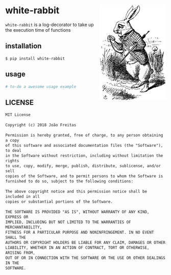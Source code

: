 # white-rabbit <img align="right" width="210" height="300" src="https://raw.githubusercontent.com/jgabrielfreitas/white-rabbit/master/art/white-rabbit.png">
`white-rabbit` is a log-decorator to take up the execution time of functions 

## installation 
```shell
$ pip install white-rabbit
```

## usage
``` python
# to-do a awesome usage example
```

## LICENSE
```
MIT License

Copyright (c) 2018 João Freitas

Permission is hereby granted, free of charge, to any person obtaining a copy
of this software and associated documentation files (the "Software"), to deal
in the Software without restriction, including without limitation the rights
to use, copy, modify, merge, publish, distribute, sublicense, and/or sell
copies of the Software, and to permit persons to whom the Software is
furnished to do so, subject to the following conditions:

The above copyright notice and this permission notice shall be included in all
copies or substantial portions of the Software.

THE SOFTWARE IS PROVIDED "AS IS", WITHOUT WARRANTY OF ANY KIND, EXPRESS OR
IMPLIED, INCLUDING BUT NOT LIMITED TO THE WARRANTIES OF MERCHANTABILITY,
FITNESS FOR A PARTICULAR PURPOSE AND NONINFRINGEMENT. IN NO EVENT SHALL THE
AUTHORS OR COPYRIGHT HOLDERS BE LIABLE FOR ANY CLAIM, DAMAGES OR OTHER
LIABILITY, WHETHER IN AN ACTION OF CONTRACT, TORT OR OTHERWISE, ARISING FROM,
OUT OF OR IN CONNECTION WITH THE SOFTWARE OR THE USE OR OTHER DEALINGS IN THE
SOFTWARE.
```
